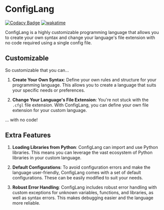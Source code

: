 # ConfigLang
[![Codacy Badge](https://api.codacy.com/project/badge/Grade/b9562fadee5841a3afd7f6e32597ce6c)](https://app.codacy.com/gh/zanderlewis/configlang?utm_source=github.com&utm_medium=referral&utm_content=zanderlewis/configlang&utm_campaign=Badge_Grade)
[![wakatime](https://wakatime.com/badge/github/zanderlewis/configlang.svg)](https://wakatime.com/badge/github/zanderlewis/configlang)

ConfigLang is a highly customizable programming language that allows you to create your own syntax and change your language's file extension with no code required using a single config file.

## Customizable

So customizable that you can...

1. **Create Your Own Syntax**: Define your own rules and structure for your programming language. This allows you to create a language that suits your specific needs or preferences.

2. **Change Your Language's File Extension**: You're not stuck with the `.cfgl` file extension. With ConfigLang, you can define your own file extension for your custom language.

... with no code!

## Extra Features

1. **Loading Libraries from Python**: ConfigLang can import and use Python libraries. This means you can leverage the vast ecosystem of Python libraries in your custom language.

2. **Default Configurations**: To avoid configuration errors and make the language user-friendly, ConfigLang comes with a set of default configurations. These can be easily modified to suit your needs.

3. **Robust Error Handling**: ConfigLang includes robust error handling with custom exceptions for unknown variables, functions, and libraries, as well as syntax errors. This makes debugging easier and the language more reliable.
